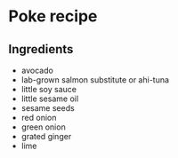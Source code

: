 # Poke recipe


## Ingredients

- avocado
- lab-grown salmon substitute or ahi-tuna
- little soy sauce
- little sesame oil
- sesame seeds
- red onion
- green onion
- grated ginger
- lime
